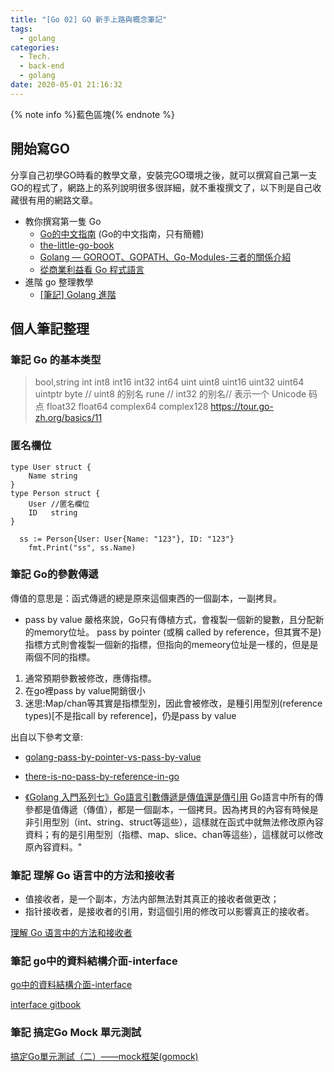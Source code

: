 ```yaml
---
title: "[Go 02] GO 新手上路與概念筆記"
tags:
  - golang
categories:
  - Tech.
  - back-end
  - golang
date: 2020-05-01 21:16:32
---
```



<!--more-->

{% note info %}藍色區塊{% endnote %}


## 開始寫GO

 分享自己初學GO時看的教學文章，安裝完GO環境之後，就可以撰寫自己第一支GO的程式了，網路上的系列說明很多很詳細，就不重複撰文了，以下則是自己收藏很有用的網路文章。

- 教你撰寫第一隻 Go
  - [Go的中文指南](https://tour.go-zh.org/list) (Go的中文指南，只有簡體)
  - [the-little-go-book](https://kevingo.github.io/the-little-go-book/ "the-little-go-book")
  - [Golang — GOROOT、GOPATH、Go-Modules-三者的關係介紹](https://medium.com/%E4%BC%81%E9%B5%9D%E4%B9%9F%E6%87%82%E7%A8%8B%E5%BC%8F%E8%A8%AD%E8%A8%88/golang-goroot-gopath-go-modules-%E4%B8%89%E8%80%85%E7%9A%84%E9%97%9C%E4%BF%82%E4%BB%8B%E7%B4%B9-d17481d7a655)
  - [從商業利益看 Go 程式語言](https://blog.wu-boy.com/2017/01/business-benefits-of-go/)
- 進階 go 整理教學
  - [[筆記] Golang 進階](https://kennyliblog.nctu.me/2019/08/20/Golang-advanced/#%E7%AD%86%E8%A8%98-Golang-%E9%80%B2%E9%9A%8E "[筆記] Golang 進階")

## 個人筆記整理

### 筆記 Go 的基本类型
>bool,string
int  int8  int16  int32  int64
uint uint8 uint16 uint32 uint64 uintptr
byte // uint8 的别名
rune // int32 的别名// 表示一个 Unicode 码点
float32 float64
complex64 complex128
https://tour.go-zh.org/basics/11

### 匿名欄位
```
type User struct {
	Name string
}
type Person struct {
	User //匿名欄位
	ID   string
}

  ss := Person{User: User{Name: "123"}, ID: "123"}
	fmt.Print("ss", ss.Name)
```


###  筆記 Go的參數傳遞
傳值的意思是：函式傳遞的總是原來這個東西的一個副本，一副拷貝。
- pass by value
  嚴格來說，Go只有傳植方式，會複製一個新的變數，且分配新的memory位址。
pass by pointer (或稱 called by reference，但其實不是)
  指標方式則會複製一個新的指標，但指向的memeory位址是一樣的，但是是兩個不同的指標。
1. 通常預期參數被修改，應傳指標。
2. 在go裡pass by value開銷很小
3. 迷思:Map/chan等其實是指標型別，因此會被修改，是種引用型別(reference types)[不是指call by reference]，仍是pass by value

出自以下參考文章:

- [golang-pass-by-pointer-vs-pass-by-value](https://goinbigdata.com/golang-pass-by-pointer-vs-pass-by-value/)

- [there-is-no-pass-by-reference-in-go](https://dave.cheney.net/2017/04/29/there-is-no-pass-by-reference-in-go)

- [《Golang 入門系列七》Go語言引數傳遞是傳值還是傳引用](https://codertw.com/%E7%A8%8B%E5%BC%8F%E8%AA%9E%E8%A8%80/74367/)
Go語言中所有的傳參都是值傳遞（傳值），都是一個副本，一個拷貝。因為拷貝的內容有時候是非引用型別（int、string、struct等這些），這樣就在函式中就無法修改原內容資料；有的是引用型別（指標、map、slice、chan等這些），這樣就可以修改原內容資料。"


###  筆記 理解 Go 语言中的方法和接收者

- 值接收者，是一个副本，方法内部無法對其真正的接收者做更改；
- 指针接收者，是接收者的引用，對這個引用的修改可以影響真正的接收者。

[理解 Go 语言中的方法和接收者](https://segmentfault.com/a/1190000009643429)


### 筆記 go中的資料結構介面-interface

[go中的資料結構介面-interface](https://www.itread01.com/content/1574082186.html)

[interface gitbook](https://willh.gitbook.io/build-web-application-with-golang-zhtw/02.0/02.6)


### 筆記 搞定Go Mock 單元測試

[搞定Go單元測試（二）——mock框架(gomock)](https://codertw.com/%E7%A8%8B%E5%BC%8F%E8%AA%9E%E8%A8%80/695780/)